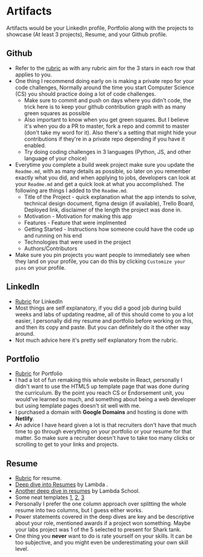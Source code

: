 # Artifacts

Artifacts would be your LinkedIn profile, Portfolio along with the projects to showcase (At least 3 projects), Resume, and your Github profile.

## Github

- Refer to the [rubric](https://drive.google.com/file/d/1geqZSdwle2YU6dRGjBbvFT2U9WqReOLU/view) as with any rubric aim for the 3 stars in each row that applies to you.
- One thing I recommend doing early on is making a private repo for your code challenges, Normally around the time you start Computer Science (CS) you should practice doing a lot of code challenges.
  - Make sure to commit and push on days where you didn't code, the trick here is to keep your github contribution graph with as many green squares as possible
  - Also important to know when you get green squares. But I believe it's when you do a PR to master, fork a repo and commit to master (don't take my word for it). Also there's a setting that might hide your contributions if they're in a private repo depending if you have it enabled.
  - Try doing coding challenges in 3 languages (Python, JS, and other language of your choice)
- Everytime you complete a build week project make sure you update the `Readme.md`, with as many details as possible, so later on you remember exactly what you did, and when applying to jobs, developers can look at your `Readme.md` and get a quick look at what you accomplished. The following are things I added to the `Readme.md`.
  - Title of the Project - quick explanation what the app intends to solve, technical design document, figma design (if available), Trello Board, Deployed link, disclaimer of the length the project was done in.
  - Motivation - Motivation for making this app
  - Features - Feature that were implmented
  - Getting Started - Instructions how someone could have the code up and running on his end
  - Technologies that were used in the project
  - Authors/Contributors
- Make sure you pin projects you want people to immediately see when they land on your profile, you can do this by clicking `Customize your pins` on your profile.

## LinkedIn

- [Rubric](https://drive.google.com/file/d/1B17zQTHCzUqrPS-rbqTCFB32a8UwJgtm/view) for LinkedIn
- Most things are self explanatory, if you did a good job during build weeks and labs of updating readme, all of this should come to you a lot easier, I personally did my resume and portfolio before working on this, and then its copy and paste. But you can definitely do it the other way around.
- Not much advice here it's pretty self explanatory from the rubric.

## Portfolio

- [Rubric](https://drive.google.com/file/d/15iB86TUKAMUaHxB3zf74A5oRTwmAVnkL/view) for Portfolio
- I had a lot of fun remaking this whole website in React, personally I didn't want to use the HTML5 up template page that was done during the curriculum. By the point you reach CS or Endorsement unit, you would've learned so much, and something about being a web developer but using template pages doesn't sit well with me.
- I purchased a domain with **Google Domains** and hosting is done with **Netlify**.
- An advice I have heard given a lot is that recruiters don't have that much time to go through everything on your portfolio or your resume for that matter. So make sure a recruiter doesn't have to take too many clicks or scrolling to get to your links and projects.

## Resume

- [Rubric](https://drive.google.com/file/d/103wsR5GxmLhQYEjIcBMA3hFc0Ge1artc/view) for resume.
- [Deep dive into Resumes](https://lambdaschool.com/the-commons/how-to-write-a-stand-out-resume) by Lambda .
- [Another deep dive in resumes](https://docs.google.com/document/d/1BOwmlkiPJH_96dnjI3nAW8ok-BOR8hkl5Us70bwf24U/edit) by Lambda School.
- Some neat templates [1](https://resumegenius.com/wp-content/uploads/2018/07/data-scientist-resume-example-template.png), [2](https://resumegenius.com/wp-content/uploads/2017/09/Software-Engineer-Resume-Example-Template.png), [3](https://assets.qwikresume.com/resume-samples/pdf/screenshots/mobile-developer-1530594976-pdf.jpg)
- Personally I prefer the one column approach over splitting the whole resume into two columns, but I guess either works.
- Power statements covered in the deep dives are key and be descriptive about your role, mentioned awards if a project won something. Maybe your labs project was 1 of the 5 selected to present for Shark tank.
- One thing you **never** want to do is rate yourself on your skills. It can be too subjective, and you might even be underestimating your own skill level.
